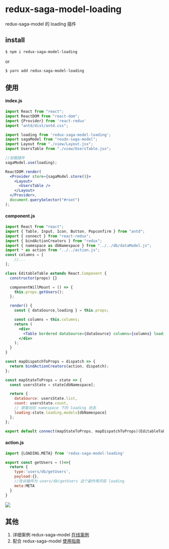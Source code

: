 # redux-saga-model-loading
redux-saga-model 的 loading 插件



## install

```bash
$ npm i redux-saga-model-loading
```

or

```bash
$ yarn add redux-saga-model-loading
```



## 使用

#### index.js

```jsx
import React from "react";
import ReactDOM from "react-dom";
import {Provider} from 'react-redux'
import "antd/dist/antd.css";

import loading from 'redux-saga-model-loading';
import sagaModel from "reudx-saga-model";
import Layout from "./view/Layout.jsx";
import UsersTable from "./view/UsersTable.jsx";

//加载插件
sagaModel.use(loading);

ReactDOM.render(
  <Provider store={sagaModel.store()}>
    <Layout>
      <UsersTable />
    </Layout>
  </Provider>,
  document.querySelector("#root")
);
```

#### component.js

```jsx
import React from "react";
import { Table, Input, Icon, Button, Popconfirm } from "antd";
import { connect } from "react-redux";
import { bindActionCreators } from "redux";
import { namespace as dbNamespace } from "../../db/dataModel.js";
import * as action from "../../action.js";
const columns = [
    //...
];

class EditableTable extends React.Component {
  constructor(props) {}

  componentWillMount = () => {
    this.props.getUsers();
  };

  render() {
    const { dataSource,loading } = this.props;

    const columns = this.columns;
    return (
      <div>
        <Table bordered dataSource={dataSource} columns={columns} loading={loading}/>
      </div>
    );
  }
}

const mapDispatchToProps = dispatch => {
  return bindActionCreators(action, dispatch);
};

const mapStateToProps = state => {
  const usersState = state[dbNamespace];

  return {
    dataSource: usersState.list,
    count: usersState.count,
    // 获取对应 namespace 下的 loading 状态
    loading:state.loading.models[dbNamespace]
  };
};

export default connect(mapStateToProps, mapDispatchToProps)(EditableTable);
```

#### action.js

```javascript
import {LOADING,META} from 'redux-saga-model-loading'

export const getUsers = ()=>{
  return {
    type:'users/db/getUsers',
    payload:{},
    //告诉插件为 users/db/getUsers 这个副作用开启 loading
    meta:META
  }
}
```



![](https://raw.githubusercontent.com/tomsonTang/redux-saga-model-tutorial/master/assets/loading.png)

## 其他

1. 详细案例  redux-saga-model [在线案例](https://tomsontang.github.io/redux-saga-model-tutorial/users-demo/build/index.html)
2. 配合 redux-saga-model [使用指南](https://github.com/tomsonTang/redux-saga-model-tutorial)

